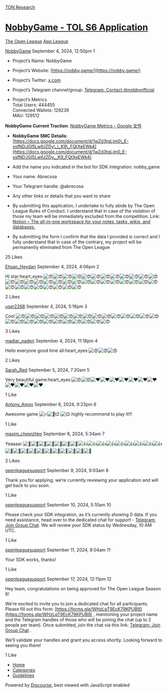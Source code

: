 [TON Research](/)

# [NobbyGame - TOL S6 Application](/t/nobbygame-tol-s6-application/30775)

[The Open League](/c/the-open-league/app-leaderboard/58)  [App League](/c/the-open-league/app-leaderboard/58) 

    

[NobbyGame](https://tonresear.ch/u/NobbyGame)  September 4, 2024, 12:50pm  1

*   Project’s Name: NobbyGame
    
*   Project’s Website: [https://nobby.game/](https://nobby.game/)
    
*   Project’s Twitter: [x.com](https://x.com/NobbyGame)
    
*   Project’s Telegram channel/group: [Telegram: Contact @nobbyofficial](https://t.me/nobbyofficial)
    
*   Project’s Metrics  
    Total Users: 444455  
    Connected Wallets: 129239  
    MAU: 129512
    

**NobbyGame Current Traction**: [NobbyGame Metrics - Google 文件](https://docs.google.com/document/d/12AKhUMF9dtxbPrvJbapw8JcPmRneQO8iwljhLAGnoGc)

*   **NobbyGame SMC Details:** [https://docs.google.com/document/d/1wZd3tgLjm0\_E-ssfNDJGI5LwtUZDy\_\_K9\_FQtXeEWk4](https://docs.google.com/document/d/1wZd3tgLjm0_E-ssfNDJGI5LwtUZDy__K9_FQtXeEWk4)
    
*   Add the name you indicated in the bot for SDK integration: nobby\_game
    
*   Your name: Abrecosa
    
*   Your Telegram handle: @abrecosa
    
*   Any other links or details that you want to share
    
*   By submitting this application, I undertake to fully abide by The Open League Rules of Conduct. I understand that in case of the violation of those my team will be immediately excluded from the competition. Link: [Notion – The all-in-one workspace for your notes, tasks, wikis, and databases.](https://ton-org.notion.site/The-Open-League-Rules-of-Conduct-04f4a0fedf1a401687075f5efd83de68)
    
*   By submitting the form I confirm that the data I provided is correct and I fully understand that in case of the contrary, my project will be permanently eliminated from The Open League
    

  25 Likes

[Ehsan\_Heydari](https://tonresear.ch/u/Ehsan_Heydari) September 4, 2024, 4:06pm  2

Hi star​:heart\_eyes:![:heart_eyes:](https://tonresear.ch/images/emoji/twitter/heart_eyes.png?v=12 ":heart_eyes:")![:heart_eyes:](https://tonresear.ch/images/emoji/twitter/heart_eyes.png?v=12 ":heart_eyes:")![:heart_eyes:](https://tonresear.ch/images/emoji/twitter/heart_eyes.png?v=12 ":heart_eyes:")![:heart_eyes:](https://tonresear.ch/images/emoji/twitter/heart_eyes.png?v=12 ":heart_eyes:")![:heart_eyes:](https://tonresear.ch/images/emoji/twitter/heart_eyes.png?v=12 ":heart_eyes:")![:heart_eyes:](https://tonresear.ch/images/emoji/twitter/heart_eyes.png?v=12 ":heart_eyes:")![:heart_eyes:](https://tonresear.ch/images/emoji/twitter/heart_eyes.png?v=12 ":heart_eyes:")![:heart_eyes:](https://tonresear.ch/images/emoji/twitter/heart_eyes.png?v=12 ":heart_eyes:")![:heart_eyes:](https://tonresear.ch/images/emoji/twitter/heart_eyes.png?v=12 ":heart_eyes:")![:heart_eyes:](https://tonresear.ch/images/emoji/twitter/heart_eyes.png?v=12 ":heart_eyes:")![:heart_eyes:](https://tonresear.ch/images/emoji/twitter/heart_eyes.png?v=12 ":heart_eyes:")![:heart_eyes:](https://tonresear.ch/images/emoji/twitter/heart_eyes.png?v=12 ":heart_eyes:")![:heart_eyes:](https://tonresear.ch/images/emoji/twitter/heart_eyes.png?v=12 ":heart_eyes:")![:heart_eyes:](https://tonresear.ch/images/emoji/twitter/heart_eyes.png?v=12 ":heart_eyes:")![:heart_eyes:](https://tonresear.ch/images/emoji/twitter/heart_eyes.png?v=12 ":heart_eyes:")![:heart_eyes:](https://tonresear.ch/images/emoji/twitter/heart_eyes.png?v=12 ":heart_eyes:")![:heart_eyes:](https://tonresear.ch/images/emoji/twitter/heart_eyes.png?v=12 ":heart_eyes:")![:heart_eyes:](https://tonresear.ch/images/emoji/twitter/heart_eyes.png?v=12 ":heart_eyes:")![:heart_eyes:](https://tonresear.ch/images/emoji/twitter/heart_eyes.png?v=12 ":heart_eyes:")![:heart_eyes:](https://tonresear.ch/images/emoji/twitter/heart_eyes.png?v=12 ":heart_eyes:")![:heart_eyes:](https://tonresear.ch/images/emoji/twitter/heart_eyes.png?v=12 ":heart_eyes:")![:heart_eyes:](https://tonresear.ch/images/emoji/twitter/heart_eyes.png?v=12 ":heart_eyes:")![:heart_eyes:](https://tonresear.ch/images/emoji/twitter/heart_eyes.png?v=12 ":heart_eyes:")![:heart_eyes:](https://tonresear.ch/images/emoji/twitter/heart_eyes.png?v=12 ":heart_eyes:")![:heart_eyes:](https://tonresear.ch/images/emoji/twitter/heart_eyes.png?v=12 ":heart_eyes:")![:heart_eyes:](https://tonresear.ch/images/emoji/twitter/heart_eyes.png?v=12 ":heart_eyes:")![:heart_eyes:](https://tonresear.ch/images/emoji/twitter/heart_eyes.png?v=12 ":heart_eyes:")![:heart_eyes:](https://tonresear.ch/images/emoji/twitter/heart_eyes.png?v=12 ":heart_eyes:")![:heart_eyes:](https://tonresear.ch/images/emoji/twitter/heart_eyes.png?v=12 ":heart_eyes:")![:heart_eyes:](https://tonresear.ch/images/emoji/twitter/heart_eyes.png?v=12 ":heart_eyes:")![:heart_eyes:](https://tonresear.ch/images/emoji/twitter/heart_eyes.png?v=12 ":heart_eyes:")![:heart_eyes:](https://tonresear.ch/images/emoji/twitter/heart_eyes.png?v=12 ":heart_eyes:")![:heart_eyes:](https://tonresear.ch/images/emoji/twitter/heart_eyes.png?v=12 ":heart_eyes:")![:heart_eyes:](https://tonresear.ch/images/emoji/twitter/heart_eyes.png?v=12 ":heart_eyes:")![:heart_eyes:](https://tonresear.ch/images/emoji/twitter/heart_eyes.png?v=12 ":heart_eyes:")![:heart_eyes:](https://tonresear.ch/images/emoji/twitter/heart_eyes.png?v=12 ":heart_eyes:")

  2 Likes

[user2268](https://tonresear.ch/u/user2268) September 4, 2024, 5:16pm  3

Cool ![:heart_eyes:](https://tonresear.ch/images/emoji/twitter/heart_eyes.png?v=12 ":heart_eyes:")![:heart_eyes:](https://tonresear.ch/images/emoji/twitter/heart_eyes.png?v=12 ":heart_eyes:")![:heart_eyes:](https://tonresear.ch/images/emoji/twitter/heart_eyes.png?v=12 ":heart_eyes:")![:heart_eyes:](https://tonresear.ch/images/emoji/twitter/heart_eyes.png?v=12 ":heart_eyes:")![:heart_eyes:](https://tonresear.ch/images/emoji/twitter/heart_eyes.png?v=12 ":heart_eyes:")![:heart_eyes:](https://tonresear.ch/images/emoji/twitter/heart_eyes.png?v=12 ":heart_eyes:")![:heart_eyes:](https://tonresear.ch/images/emoji/twitter/heart_eyes.png?v=12 ":heart_eyes:")![:heart_eyes:](https://tonresear.ch/images/emoji/twitter/heart_eyes.png?v=12 ":heart_eyes:")![:heart_eyes:](https://tonresear.ch/images/emoji/twitter/heart_eyes.png?v=12 ":heart_eyes:")![:heart_eyes:](https://tonresear.ch/images/emoji/twitter/heart_eyes.png?v=12 ":heart_eyes:")![:heart_eyes:](https://tonresear.ch/images/emoji/twitter/heart_eyes.png?v=12 ":heart_eyes:")![:heart_eyes:](https://tonresear.ch/images/emoji/twitter/heart_eyes.png?v=12 ":heart_eyes:")![:heart_eyes:](https://tonresear.ch/images/emoji/twitter/heart_eyes.png?v=12 ":heart_eyes:")![:heart_eyes:](https://tonresear.ch/images/emoji/twitter/heart_eyes.png?v=12 ":heart_eyes:")![:heart_eyes:](https://tonresear.ch/images/emoji/twitter/heart_eyes.png?v=12 ":heart_eyes:")![:heart_eyes:](https://tonresear.ch/images/emoji/twitter/heart_eyes.png?v=12 ":heart_eyes:")![:heart_eyes:](https://tonresear.ch/images/emoji/twitter/heart_eyes.png?v=12 ":heart_eyes:")![:heart_eyes:](https://tonresear.ch/images/emoji/twitter/heart_eyes.png?v=12 ":heart_eyes:")![:heart_eyes:](https://tonresear.ch/images/emoji/twitter/heart_eyes.png?v=12 ":heart_eyes:")![:heart_eyes:](https://tonresear.ch/images/emoji/twitter/heart_eyes.png?v=12 ":heart_eyes:")![:heart_eyes:](https://tonresear.ch/images/emoji/twitter/heart_eyes.png?v=12 ":heart_eyes:")![:heart_eyes:](https://tonresear.ch/images/emoji/twitter/heart_eyes.png?v=12 ":heart_eyes:")![:heart_eyes:](https://tonresear.ch/images/emoji/twitter/heart_eyes.png?v=12 ":heart_eyes:")![:heart_eyes:](https://tonresear.ch/images/emoji/twitter/heart_eyes.png?v=12 ":heart_eyes:")![:heart_eyes:](https://tonresear.ch/images/emoji/twitter/heart_eyes.png?v=12 ":heart_eyes:")![:heart_eyes:](https://tonresear.ch/images/emoji/twitter/heart_eyes.png?v=12 ":heart_eyes:")

  3 Likes

[madiar\_naderi](https://tonresear.ch/u/madiar_naderi) September 4, 2024, 11:18pm  4

Hello everyone good time all​:heart\_eyes:![:heart_eyes:](https://tonresear.ch/images/emoji/twitter/heart_eyes.png?v=12 ":heart_eyes:")![:heart_eyes:](https://tonresear.ch/images/emoji/twitter/heart_eyes.png?v=12 ":heart_eyes:")![:heart_eyes:](https://tonresear.ch/images/emoji/twitter/heart_eyes.png?v=12 ":heart_eyes:")

  2 Likes

[Sarah\_Red](https://tonresear.ch/u/Sarah_Red) September 5, 2024, 7:20am  5

Very beautiful game​:heart\_eyes:![:heart_eyes:](https://tonresear.ch/images/emoji/twitter/heart_eyes.png?v=12 ":heart_eyes:")![:heart_eyes:](https://tonresear.ch/images/emoji/twitter/heart_eyes.png?v=12 ":heart_eyes:")![:heart:](https://tonresear.ch/images/emoji/twitter/heart.png?v=12 ":heart:")![:heart:](https://tonresear.ch/images/emoji/twitter/heart.png?v=12 ":heart:")![:heart:](https://tonresear.ch/images/emoji/twitter/heart.png?v=12 ":heart:")![:heart:](https://tonresear.ch/images/emoji/twitter/heart.png?v=12 ":heart:")![:heart:](https://tonresear.ch/images/emoji/twitter/heart.png?v=12 ":heart:")![:heart:](https://tonresear.ch/images/emoji/twitter/heart.png?v=12 ":heart:")![:heart:](https://tonresear.ch/images/emoji/twitter/heart.png?v=12 ":heart:")![:heart:](https://tonresear.ch/images/emoji/twitter/heart.png?v=12 ":heart:")![:heart:](https://tonresear.ch/images/emoji/twitter/heart.png?v=12 ":heart:")![:heart:](https://tonresear.ch/images/emoji/twitter/heart.png?v=12 ":heart:")![:heart:](https://tonresear.ch/images/emoji/twitter/heart.png?v=12 ":heart:")

  1 Like

[Antony\_Amov](https://tonresear.ch/u/Antony_Amov) September 6, 2024, 9:23pm  6

Awesome game ![:fire:](https://tonresear.ch/images/emoji/twitter/fire.png?v=12 ":fire:")![:metal:t2:](https://tonresear.ch/images/emoji/twitter/metal/2.png?v=12 ":metal:t2:")![:wink:](https://tonresear.ch/images/emoji/twitter/wink.png?v=12 ":wink:") highly recommend to play it!!!

  1 Like

[maxim\_chepizhko](https://tonresear.ch/u/maxim_chepizhko) September 8, 2024, 5:34am  7

Yeaaaar ![:smiling_face_with_three_hearts:](https://tonresear.ch/images/emoji/twitter/smiling_face_with_three_hearts.png?v=12 ":smiling_face_with_three_hearts:")![:smiling_face_with_three_hearts:](https://tonresear.ch/images/emoji/twitter/smiling_face_with_three_hearts.png?v=12 ":smiling_face_with_three_hearts:")![:smiling_face_with_three_hearts:](https://tonresear.ch/images/emoji/twitter/smiling_face_with_three_hearts.png?v=12 ":smiling_face_with_three_hearts:")![:smiling_face_with_three_hearts:](https://tonresear.ch/images/emoji/twitter/smiling_face_with_three_hearts.png?v=12 ":smiling_face_with_three_hearts:")![:smiling_face_with_three_hearts:](https://tonresear.ch/images/emoji/twitter/smiling_face_with_three_hearts.png?v=12 ":smiling_face_with_three_hearts:")![:smiling_face_with_three_hearts:](https://tonresear.ch/images/emoji/twitter/smiling_face_with_three_hearts.png?v=12 ":smiling_face_with_three_hearts:")![:smiling_face_with_three_hearts:](https://tonresear.ch/images/emoji/twitter/smiling_face_with_three_hearts.png?v=12 ":smiling_face_with_three_hearts:")![:+1:](https://tonresear.ch/images/emoji/twitter/+1.png?v=12 ":+1:")![:+1:](https://tonresear.ch/images/emoji/twitter/+1.png?v=12 ":+1:")![:+1:](https://tonresear.ch/images/emoji/twitter/+1.png?v=12 ":+1:")![:+1:](https://tonresear.ch/images/emoji/twitter/+1.png?v=12 ":+1:")![:+1:](https://tonresear.ch/images/emoji/twitter/+1.png?v=12 ":+1:")![:+1:](https://tonresear.ch/images/emoji/twitter/+1.png?v=12 ":+1:")![:+1:](https://tonresear.ch/images/emoji/twitter/+1.png?v=12 ":+1:")![:+1:](https://tonresear.ch/images/emoji/twitter/+1.png?v=12 ":+1:")![:+1:](https://tonresear.ch/images/emoji/twitter/+1.png?v=12 ":+1:")![:unicorn:](https://tonresear.ch/images/emoji/twitter/unicorn.png?v=12 ":unicorn:")![:unicorn:](https://tonresear.ch/images/emoji/twitter/unicorn.png?v=12 ":unicorn:")![:unicorn:](https://tonresear.ch/images/emoji/twitter/unicorn.png?v=12 ":unicorn:")![:unicorn:](https://tonresear.ch/images/emoji/twitter/unicorn.png?v=12 ":unicorn:")![:bear:](https://tonresear.ch/images/emoji/twitter/bear.png?v=12 ":bear:")![:bear:](https://tonresear.ch/images/emoji/twitter/bear.png?v=12 ":bear:")![:bear:](https://tonresear.ch/images/emoji/twitter/bear.png?v=12 ":bear:")![:bear:](https://tonresear.ch/images/emoji/twitter/bear.png?v=12 ":bear:")![:bear:](https://tonresear.ch/images/emoji/twitter/bear.png?v=12 ":bear:")![:bear:](https://tonresear.ch/images/emoji/twitter/bear.png?v=12 ":bear:")![:bear:](https://tonresear.ch/images/emoji/twitter/bear.png?v=12 ":bear:")

  2 Likes

[openleaguesupport](https://tonresear.ch/u/openleaguesupport) September 9, 2024, 9:03am  8

Thank you for applying; we’re currently reviewing your application and will get back to you soon.

  1 Like

[openleaguesupport](https://tonresear.ch/u/openleaguesupport) September 10, 2024, 5:10am  10

Please check your SDK integration, as it’s currently showing 0 data. If you need assistance, head over to the dedicated chat for support - [Telegram: Join Group Chat](https://t.me/+ZOa8GSiVpyxmMWFi). We will review your SDK status by Wednesday, 10 AM UTC.

  1 Like

[openleaguesupport](https://tonresear.ch/u/openleaguesupport) September 11, 2024, 8:04am  11

Your SDK works, thanks!

  1 Like

[openleaguesupport](https://tonresear.ch/u/openleaguesupport) September 17, 2024, 12:11pm  12

Hey team, congratulations on being approved for The Open League Season 6!

We’re excited to invite you to join a dedicated chat for all participants. Please fill out this form: [https://forms.gle/WHzLpT9EcK79KPUB9](https://forms.gle/WHzLpT9EcK79KPUB9) , mentioning your project name and the Telegram handles of those who will be joining the chat (up to 2 people per team). Once submitted, join the chat via this link: [Telegram: Join Group Chat](https://t.me/+TbKriSZt35BiNmUy) .

We’ll validate your handles and grant you access shortly. Looking forward to seeing you there!

  1 Like

*   [Home](/)
*   [Categories](/categories)
*   [Guidelines](/guidelines)

Powered by [Discourse](https://www.discourse.org), best viewed with JavaScript enabled